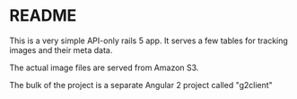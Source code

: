 # README

This is a very simple API-only rails 5 app.  It serves a few tables for tracking images and their meta data.

The actual image files are served from Amazon S3.

The bulk of the project is a separate Angular 2 project called "g2client"